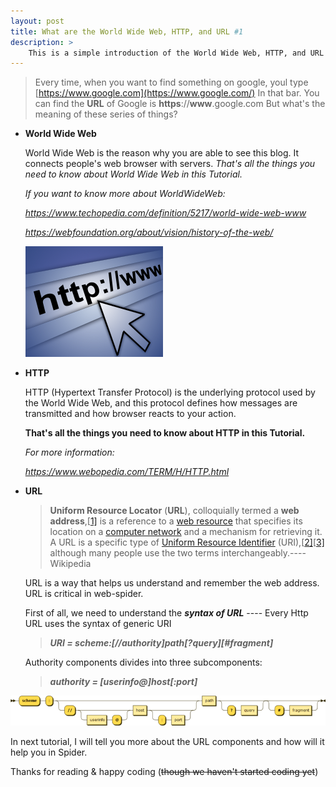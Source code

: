 ```yaml
---
layout: post
title: What are the World Wide Web, HTTP, and URL #1
description: >
	This is a simple introduction of the World Wide Web, HTTP, and URL
---
```


> Every time, when you want to find something on google, youl type [https://www.google.com](https://www.google.com/) In that bar. You can find the **URL** of Google is **https**://**www**.google.com But what's the meaning of these series of things?

+ **World Wide Web**

  World Wide Web is the reason why you are able to see this blog. It connects people's web browser with servers. *That's all the things you need to know about World Wide Web in this Tutorial.*

  *If you want to know more about WorldWideWeb:*

  *https://www.techopedia.com/definition/5217/world-wide-web-www*

  *https://webfoundation.org/about/vision/history-of-the-web/*

  ![internet](../img/www_http_url_1/internet.png)

+ **HTTP**

  HTTP (Hypertext Transfer Protocol) is the underlying protocol used by the World Wide Web, and this protocol defines how messages are transmitted and how browser reacts to your action. 

  **That's all the things you need to know about HTTP in this Tutorial.**

  *For more information:*

  *https://www.webopedia.com/TERM/H/HTTP.html*

+ **URL**

  > **Uniform Resource Locator** (**URL**), colloquially termed a **web address**,[[1\]](https://en.wikipedia.org/wiki/URL#cite_note-FOOTNOTEW3C2009-1) is a reference to a [web resource](https://en.wikipedia.org/wiki/Web_resource) that specifies its location on a [computer network](https://en.wikipedia.org/wiki/Computer_network) and a mechanism for retrieving it. A URL is a specific type of [Uniform Resource Identifier](https://en.wikipedia.org/wiki/Uniform_Resource_Identifier) (URI),[[2\]](https://en.wikipedia.org/wiki/URL#cite_note-2)[[3\]](https://en.wikipedia.org/wiki/URL#cite_note-FOOTNOTERFC_39862005-3) although many people use the two terms interchangeably.----Wikipedia

  URL is a way that helps us understand and remember the web address. URL is critical in web-spider.

  First of all, we need to understand the ***syntax of URL*** ---- Every Http URL uses the syntax of generic URI

  > ***URI = scheme:[//authority]path\[?query][#fragment]***

  Authority components divides into three subcomponents:	

  > ***authority = [userinfo@]host[:port]***

![url_syntax_diagram,png](../img/www_http_url_1/URI_syntax_diagram.png)

In next tutorial, I will tell you more about the URL components and how will it help you in Spider.

Thanks for reading & happy coding (~~though we haven't started coding yet~~)